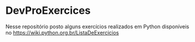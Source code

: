 # DevProExercices
Nesse repositório posto alguns exercícios realizados em Python disponíveis no https://wiki.python.org.br/ListaDeExercicios
